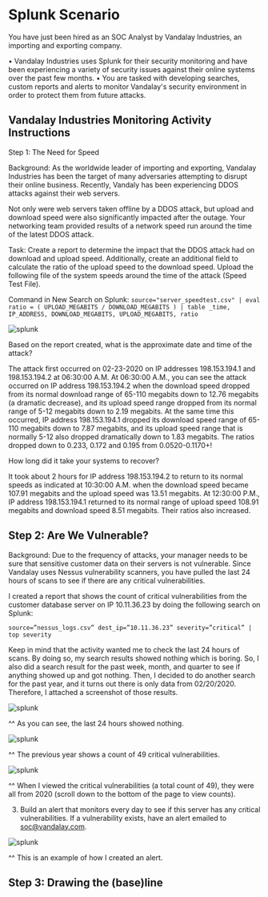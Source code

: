 # Splunk Scenario

You have just been hired as an SOC Analyst by Vandalay Industries, an importing and exporting company.

•	Vandalay Industries uses Splunk for their security monitoring and have been experiencing a variety of security issues against their online systems over the past few months.
•	You are tasked with developing searches, custom reports and alerts to monitor Vandalay's security environment in order to protect them from future attacks.

## Vandalay Industries Monitoring Activity Instructions

Step 1: The Need for Speed

Background: As the worldwide leader of importing and exporting, Vandalay Industries has been the target of many adversaries attempting to disrupt their online business. Recently, Vandaly has been experiencing DDOS attacks against their web servers.

Not only were web servers taken offline by a DDOS attack, but upload and download speed were also significantly impacted after the outage. Your networking team provided results of a network speed run around the time of the latest DDOS attack.

Task: Create a report to determine the impact that the DDOS attack had on download and upload speed. Additionally, create an additional field to calculate the ratio of the upload speed to the download speed. Upload the following file of the system speeds around the time of the attack (Speed Test File).

Command in New Search on Splunk: 
```source="server_speedtest.csv" | eval ratio = ( UPLOAD_MEGABITS / DOWNLOAD_MEGABITS ) | table _time, IP_ADDRESS, DOWNLOAD_MEGABITS, UPLOAD_MEGABITS, ratio```

![splunk](/images/splunk_speedtest.png)

Based on the report created, what is the approximate date and time of the attack?

The attack first occurred on 02-23-2020 on IP addresses 198.153.194.1 and 198.153.194.2 at 06:30:00 A.M. At 06:30:00 A.M., you can see the attack occurred on IP address 198.153.194.2 when the download speed dropped from its normal download range of 65-110 megabits  down to 12.76 megabits (a dramatic decrease), and its upload speed range dropped from its normal range of 5-12 megabits down to 2.19 megabits. At the same time this occurred, IP address 198.153.194.1 dropped its download speed range of 65-110 megabits down to 7.87 megabits, and its upload speed range that is normally 5-12 also dropped dramatically down to 1.83 megabits. The ratios dropped down to 0.233, 0.172 and 0.195 from 0.0520-0.1170+!

How long did it take your systems to recover?

It took about 2 hours for IP address 198.153.194.2 to return to its normal speeds as indicated at 10:30:00 A.M. when the download speed became 107.91 megabits and the upload speed was 13.51 megabits. At 12:30:00 P.M., IP address 198.153.194.1 returned to its normal range of upload speed 108.91 megabits and download speed 8.51 megabits. Their ratios also increased. 

## Step 2: Are We Vulnerable?

Background: Due to the frequency of attacks, your manager needs to be sure that sensitive customer data on their servers is not vulnerable. Since Vandalay uses Nessus vulnerability scanners, you have pulled the last 24 hours of scans to see if there are any critical vulnerabilities.

I created a report that shows the count of critical vulnerabilities from the customer database server on IP 10.11.36.23 by doing the following search on Splunk:

```source=”nessus_logs.csv” dest_ip=”10.11.36.23” severity=”critical” | top severity```

Keep in mind that the activity wanted me to check the last 24 hours of scans. By doing so, my search results showed nothing which is boring. So, I also did a search result for the past week, month, and quarter to see if anything showed up and got nothing. Then, I decided to do another search for the past year, and it turns out there is only data from 02/20/2020. Therefore, I attached a screenshot of those results.

![splunk](/images/splunk2.png)

^^ As you can see, the last 24 hours showed nothing.

![splunk](/images/splunk3.png)

^^ The previous year shows a count of 49 critical vulnerabilities.

![splunk](/images/splunk4.png)

^^ When I viewed the critical vulnerabilities (a total count of 49), they were all from 2020 (scroll down to the bottom of the page to view counts).

3.	Build an alert that monitors every day to see if this server has any critical vulnerabilities. If a vulnerability exists, have an alert emailed to soc@vandalay.com. 

![splunk](images/splunk5.png)

^^ This is an example of how I created an alert. 

## Step 3: Drawing the (base)line